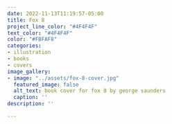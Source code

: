 ```yaml
---
date: 2022-11-13T11:19:57-05:00
title: Fox 8
project_line_color: "#4F4F4F"
text_color: "#4F4F4F"
color: "#FBFAF8"
categories:
- illustration
- books
- covers
image_gallery:
- image: "../assets/fox-8-cover.jpg"
  featured_image: false
  alt_text: book cover for fox 8 by george saunders
  caption: ''
description: ''

---
```

